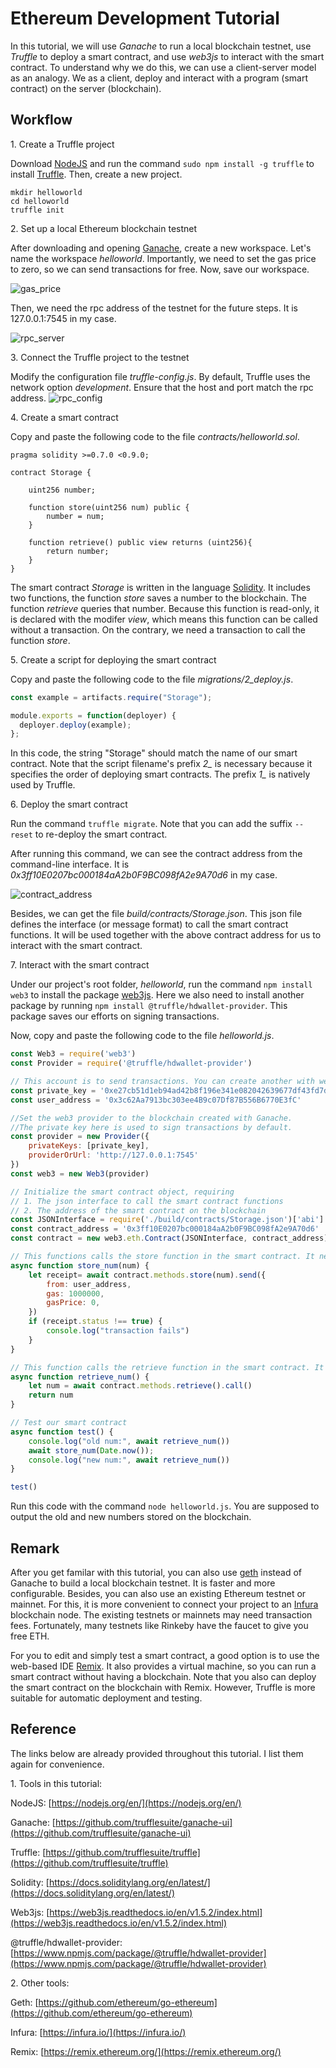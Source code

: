 # Ethereum Development Tutorial 

In this tutorial, we will use *Ganache* to run a local blockchain testnet, use *Truffle* to deploy a smart contract, and use *web3js* to interact with the smart contract. 
To understand why we do this, we can use a client-server model as an analogy. We as a client, deploy and interact with a program (smart contract) on the server (blockchain). 


## Workflow

1\. Create a Truffle project

Download [NodeJS](https://nodejs.org/en/) and run the command `sudo npm install -g truffle` to install [Truffle](https://github.com/trufflesuite/truffle). Then, create a new project.

```
mkdir helloworld
cd helloworld
truffle init
```

2\. Set up a local Ethereum blockchain testnet

After downloading and opening [Ganache](https://github.com/trufflesuite/ganache-ui), create a new workspace.
Let's name the workspace *helloworld*. Importantly, we need to set the gas price to zero, so we can send transactions for free. Now, save our workspace. 

![gas_price](figure/gas_price.png)

Then, we need the rpc address of the testnet for the future steps. It is 127.0.0.1:7545 in my case.

![rpc_server](figure/rpc_address.png)


3\. Connect the Truffle project to the testnet

Modify the configuration file *truffle-config.js*. By default, Truffle uses the network option *development*. Ensure that the host and port match the rpc address. 
![rpc_config](figure/rpc_config.png)

4\. Create a smart contract

Copy and paste the following code to the file *contracts/helloworld.sol*.

```
pragma solidity >=0.7.0 <0.9.0;

contract Storage {

    uint256 number;

    function store(uint256 num) public {
        number = num;
    }

    function retrieve() public view returns (uint256){
        return number;
    }
}
```
The smart contract *Storage* is written in the language [Solidity](https://docs.soliditylang.org/en/latest/). It includes two functions, the function *store* saves a number to the blockchain. The function *retrieve* queries that number. Because this function is read-only, it is declared with the modifer *view*, which means this function can be called without a transaction. On the contrary, we need a transaction to call the function *store*.

5\. Create a script for deploying the smart contract

Copy and paste the following code to the file *migrations/2_deploy.js*.

``` javascript
const example = artifacts.require("Storage");

module.exports = function(deployer) {
  deployer.deploy(example);
};
```
In this code, the string "Storage" should match the name of our smart contract. Note that the script filename's prefix *2_* is necessary because it specifies the order of deploying smart contracts. The prefix *1_* is natively used by Truffle. 

6\. Deploy the smart contract

Run the command `truffle migrate`. Note that you can add the suffix `--reset` to re-deploy the smart contract.

After running this command, we can see the contract address from the command-line interface. It is *0x3ff10E0207bc000184aA2b0F9BC098fA2e9A70d6* in my case. 

![contract_address](figure/contract_address.png)

Besides, we can get the file *build/contracts/Storage.json*. This json file defines the interface (or message format) to call the smart contract functions. It will be used together with the above contract address for us to interact with the smart contract.

7\. Interact with the smart contract

Under our project's root folder, *helloworld*, run the command `npm install web3` to install the package [web3js](https://web3js.readthedocs.io/en/v1.5.2/index.html). Here we also need to install another package by running `npm install @truffle/hdwallet-provider`. This package saves our efforts on signing transactions. 

Now, copy and paste the following code to the file *helloworld.js*.

``` javascript
const Web3 = require('web3')
const Provider = require('@truffle/hdwallet-provider')

// This account is to send transactions. You can create another with web3js.
const private_key = '0xe27cb51d1eb94ad42b8f196e341e082042639677df43fd7d1440c07b40e2a065'
const user_address = '0x3c62Aa7913bc303ee4B9c07Df87B556B6770E3fC'

//Set the web3 provider to the blockchain created with Ganache.
//The private key here is used to sign transactions by default.
const provider = new Provider({
	privateKeys: [private_key], 
	providerOrUrl: 'http://127.0.0.1:7545'
})
const web3 = new Web3(provider)

// Initialize the smart contract object, requiring
// 1. The json interface to call the smart contract functions
// 2. The address of the smart contract on the blockchain
const JSONInterface = require('./build/contracts/Storage.json')['abi']
const contract_address = '0x3ff10E0207bc000184aA2b0F9BC098fA2e9A70d6'
const contract = new web3.eth.Contract(JSONInterface, contract_address)

// This functions calls the store function in the smart contract. It needs a transaction.
async function store_num(num) {
	let receipt= await contract.methods.store(num).send({
		from: user_address,
		gas: 1000000,
		gasPrice: 0,
	})
	if (receipt.status !== true) {
		console.log("transaction fails")
	} 
}

// This function calls the retrieve function in the smart contract. It needs no transaction.
async function retrieve_num() {
	let num = await contract.methods.retrieve().call()
	return num
}

// Test our smart contract
async function test() {
	console.log("old num:", await retrieve_num())
	await store_num(Date.now());
	console.log("new num:", await retrieve_num())
}

test()
```
Run this code with the command `node helloworld.js`. You are supposed to output the old and new numbers stored on the blockchain.

## Remark

After you get familar with this tutorial, you can also use [geth](https://github.com/ethereum/go-ethereum) instead of Ganache to build a local blockchain testnet. It is faster and more configurable. Besides, you can also use an existing Ethereum testnet or mainnet. For this, it is more convenient to connect your project to an [Infura](https://infura.io/) blockchain node.  The existing testnets or mainnets may need transaction fees. Fortunately, many testnets like Rinkeby have the faucet to give you free ETH.

For you to edit and simply test a smart contract, a good option is to use the web-based IDE [Remix](https://remix.ethereum.org/). It also provides a virtual machine, so you can run a smart contract without having a blockchain.
Note that you also can deploy the smart contract on the blockchain with Remix. However, Truffle is more suitable for automatic deployment and testing.

## Reference

The links below are already provided throughout this tutorial. I list them again for convenience.

1\. Tools in this tutorial:

NodeJS: [https://nodejs.org/en/](https://nodejs.org/en/)

Ganache: [https://github.com/trufflesuite/ganache-ui](https://github.com/trufflesuite/ganache-ui)

Truffle: [https://github.com/trufflesuite/truffle](https://github.com/trufflesuite/truffle)

Solidity: [https://docs.soliditylang.org/en/latest/](https://docs.soliditylang.org/en/latest/)

Web3js: [https://web3js.readthedocs.io/en/v1.5.2/index.html](https://web3js.readthedocs.io/en/v1.5.2/index.html)

@truffle/hdwallet-provider: [https://www.npmjs.com/package/@truffle/hdwallet-provider](https://www.npmjs.com/package/@truffle/hdwallet-provider)

2\. Other tools:

Geth: [https://github.com/ethereum/go-ethereum](https://github.com/ethereum/go-ethereum)

Infura: [https://infura.io/](https://infura.io/)

Remix: [https://remix.ethereum.org/](https://remix.ethereum.org/)